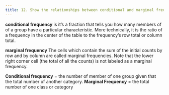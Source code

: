 ```yaml
---
title: 12. Show the relationships between conditional and marginal frequencies (reasoning on a bivariate distribution) commenting on their meaning.
---
```

**conditional frequency** is it’s a fraction that tells you how many members of of a group have a particular characteristic. More technically, it is the ratio of a frequency in the center of the table to the frequency’s row total or column total.

**marginal frequency** The cells which contain the sum of the initial counts by row and by column are called marginal frequencies. Note that the lower right corner cell (the total of all the counts) is not labeled as a marginal frequency.

**Conditional frequency**  =  the number of member of one group given that the total number of another category.
**Marginal Frequency** = the total number of one class or category 
